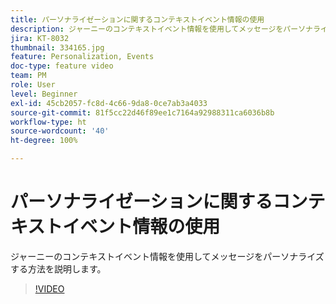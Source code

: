```yaml
---
title: パーソナライゼーションに関するコンテキストイベント情報の使用
description: ジャーニーのコンテキストイベント情報を使用してメッセージをパーソナライズする方法を説明します。
jira: KT-8032
thumbnail: 334165.jpg
feature: Personalization, Events
doc-type: feature video
team: PM
role: User
level: Beginner
exl-id: 45cb2057-fc8d-4c66-9da8-0ce7ab3a4033
source-git-commit: 81f5cc22d46f89ee1c7164a92988311ca6036b8b
workflow-type: ht
source-wordcount: '40'
ht-degree: 100%

---
```


# パーソナライゼーションに関するコンテキストイベント情報の使用

ジャーニーのコンテキストイベント情報を使用してメッセージをパーソナライズする方法を説明します。

>[!VIDEO](https://video.tv.adobe.com/v/334165?quality=12&learn=on)

